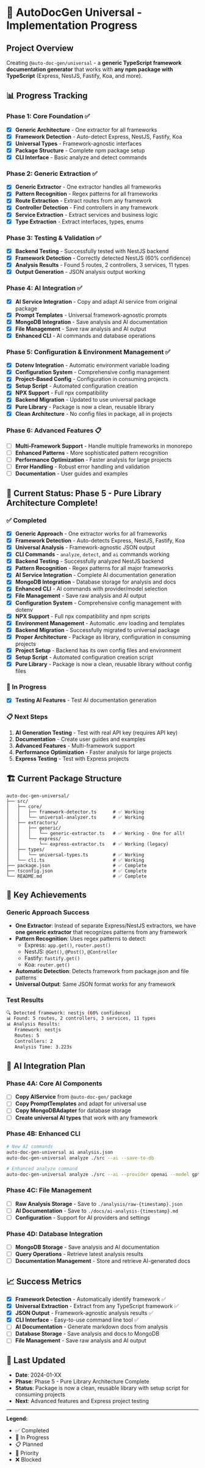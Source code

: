 # 🚀 AutoDocGen Universal - Implementation Progress

## **Project Overview**

Creating `@auto-doc-gen/universal` - a **generic TypeScript framework documentation generator** that works with **any npm package with TypeScript** (Express, NestJS, Fastify, Koa, and more).

## **📊 Progress Tracking**

### **Phase 1: Core Foundation** ✅

-   [x] **Generic Architecture** - One extractor for all frameworks
-   [x] **Framework Detection** - Auto-detect Express, NestJS, Fastify, Koa
-   [x] **Universal Types** - Framework-agnostic interfaces
-   [x] **Package Structure** - Complete npm package setup
-   [x] **CLI Interface** - Basic analyze and detect commands

### **Phase 2: Generic Extraction** ✅

-   [x] **Generic Extractor** - One extractor handles all frameworks
-   [x] **Pattern Recognition** - Regex patterns for all frameworks
-   [x] **Route Extraction** - Extract routes from any framework
-   [x] **Controller Detection** - Find controllers in any framework
-   [x] **Service Extraction** - Extract services and business logic
-   [x] **Type Extraction** - Extract interfaces, types, enums

### **Phase 3: Testing & Validation** ✅

-   [x] **Backend Testing** - Successfully tested with NestJS backend
-   [x] **Framework Detection** - Correctly detected NestJS (60% confidence)
-   [x] **Analysis Results** - Found 5 routes, 2 controllers, 3 services, 11 types
-   [x] **Output Generation** - JSON analysis output working

### **Phase 4: AI Integration** ✅

-   [x] **AI Service Integration** - Copy and adapt AI service from original package
-   [x] **Prompt Templates** - Universal framework-agnostic prompts
-   [x] **MongoDB Integration** - Save analysis and AI documentation
-   [x] **File Management** - Save raw analysis and AI output
-   [x] **Enhanced CLI** - AI commands and database operations

### **Phase 5: Configuration & Environment Management** ✅

-   [x] **Dotenv Integration** - Automatic environment variable loading
-   [x] **Configuration System** - Comprehensive config management
-   [x] **Project-Based Config** - Configuration in consuming projects
-   [x] **Setup Script** - Automated configuration creation
-   [x] **NPX Support** - Full npx compatibility
-   [x] **Backend Migration** - Updated to use universal package
-   [x] **Pure Library** - Package is now a clean, reusable library
-   [x] **Clean Architecture** - No config files in package, all in projects

### **Phase 6: Advanced Features** 📋

-   [ ] **Multi-Framework Support** - Handle multiple frameworks in monorepo
-   [ ] **Enhanced Patterns** - More sophisticated pattern recognition
-   [ ] **Performance Optimization** - Faster analysis for large projects
-   [ ] **Error Handling** - Robust error handling and validation
-   [ ] **Documentation** - User guides and examples

## **🎯 Current Status: Phase 5 - Pure Library Architecture Complete!**

### **✅ Completed**

-   [x] **Generic Approach** - One extractor works for all frameworks
-   [x] **Framework Detection** - Auto-detects Express, NestJS, Fastify, Koa
-   [x] **Universal Analysis** - Framework-agnostic JSON output
-   [x] **CLI Commands** - `analyze`, `detect`, and `ai` commands working
-   [x] **Backend Testing** - Successfully analyzed NestJS backend
-   [x] **Pattern Recognition** - Regex patterns for all major frameworks
-   [x] **AI Service Integration** - Complete AI documentation generation
-   [x] **MongoDB Integration** - Database storage for analysis and docs
-   [x] **Enhanced CLI** - AI commands with provider/model selection
-   [x] **File Management** - Save raw analysis and AI output
-   [x] **Configuration System** - Comprehensive config management with dotenv
-   [x] **NPX Support** - Full npx compatibility and npm scripts
-   [x] **Environment Management** - Automatic .env loading and templates
-   [x] **Backend Migration** - Successfully migrated to universal package
-   [x] **Proper Architecture** - Package as library, configuration in consuming projects
-   [x] **Project Setup** - Backend has its own config files and environment
-   [x] **Setup Script** - Automated configuration creation script
-   [x] **Pure Library** - Package is now a clean, reusable library without config files

### **🔄 In Progress**

-   [x] **Testing AI Features** - Test AI documentation generation

### **📋 Next Steps**

1. **AI Generation Testing** - Test with real API key (requires API key)
2. **Documentation** - Create user guides and examples
3. **Advanced Features** - Multi-framework support
4. **Performance Optimization** - Faster analysis for large projects
5. **Express Testing** - Test with Express projects

## **🏗️ Current Package Structure**

```
auto-doc-gen-universal/
├── src/
│   ├── core/
│   │   ├── framework-detector.ts      # ✅ Working
│   │   └── universal-analyzer.ts      # ✅ Working
│   ├── extractors/
│   │   ├── generic/
│   │   │   └── generic-extractor.ts   # ✅ Working - One for all!
│   │   └── express/
│   │       └── express-extractor.ts   # ✅ Working (legacy)
│   ├── types/
│   │   └── universal-types.ts         # ✅ Working
│   └── cli.ts                         # ✅ Working
├── package.json                       # ✅ Complete
├── tsconfig.json                      # ✅ Complete
└── README.md                          # ✅ Complete
```

## **🚀 Key Achievements**

### **Generic Approach Success**

-   **One Extractor**: Instead of separate Express/NestJS extractors, we have **one generic extractor** that recognizes patterns from any framework
-   **Pattern Recognition**: Uses regex patterns to detect:
    -   Express: `app.get()`, `router.post()`
    -   NestJS: `@Get()`, `@Post()`, `@Controller`
    -   Fastify: `fastify.get()`
    -   Koa: `router.get()`
-   **Automatic Detection**: Detects framework from package.json and file patterns
-   **Universal Output**: Same JSON format works for any framework

### **Test Results**

```bash
🔍 Detected framework: nestjs (60% confidence)
📊 Found: 5 routes, 2 controllers, 3 services, 11 types
📊 Analysis Results:
   Framework: nestjs
   Routes: 5
   Controllers: 2
   Analysis Time: 3.223s
```

## **🎯 AI Integration Plan**

### **Phase 4A: Core AI Components**

-   [ ] **Copy AIService** from `@auto-doc-gen/` package
-   [ ] **Copy PromptTemplates** and adapt for universal use
-   [ ] **Copy MongoDBAdapter** for database storage
-   [ ] **Create universal AI types** that work with any framework

### **Phase 4B: Enhanced CLI**

```bash
# New AI commands
auto-doc-gen-universal ai analysis.json
auto-doc-gen-universal analyze ./src --ai --save-to-db

# Enhanced analyze command
auto-doc-gen-universal analyze ./src --ai --provider openai --model gpt-4o
```

### **Phase 4C: File Management**

-   [ ] **Raw Analysis Storage** - Save to `./analysis/raw-{timestamp}.json`
-   [ ] **AI Documentation** - Save to `./docs/ai-analysis-{timestamp}.md`
-   [ ] **Configuration** - Support for AI providers and settings

### **Phase 4D: Database Integration**

-   [ ] **MongoDB Storage** - Save analysis and AI documentation
-   [ ] **Query Operations** - Retrieve latest analysis results
-   [ ] **Documentation Management** - Store and retrieve AI-generated docs

## **📈 Success Metrics**

-   [x] **Framework Detection** - Automatically identify framework ✅
-   [x] **Universal Extraction** - Extract from any TypeScript framework ✅
-   [x] **JSON Output** - Framework-agnostic analysis results ✅
-   [x] **CLI Interface** - Easy-to-use command line tool ✅
-   [ ] **AI Documentation** - Generate markdown docs from analysis
-   [ ] **Database Storage** - Save analysis and docs to MongoDB
-   [ ] **File Management** - Save raw analysis and AI output

## **🔄 Last Updated**

-   **Date**: 2024-01-XX
-   **Phase**: Phase 5 - Pure Library Architecture Complete
-   **Status**: Package is now a clean, reusable library with setup script for consuming projects
-   **Next**: Advanced features and Express project testing

---

**Legend:**

-   ✅ Completed
-   🔄 In Progress
-   📋 Planned
-   🎯 Priority
-   ❌ Blocked
